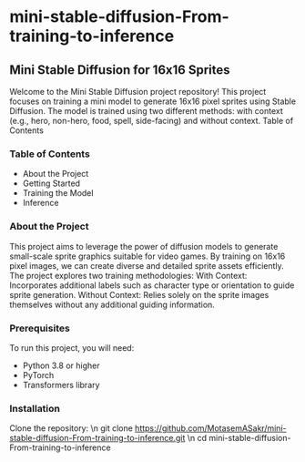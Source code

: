 # mini-stable-diffusion-From-training-to-inference

## Mini Stable Diffusion for 16x16 Sprites
Welcome to the Mini Stable Diffusion project repository! This project focuses on training a mini model to generate 16x16 pixel sprites using Stable Diffusion. The model is trained using two different methods: with context (e.g., hero, non-hero, food, spell, side-facing) and without context.
Table of Contents

### Table of Contents
- About the Project
- Getting Started
- Training the Model
- Inference

### About the Project
This project aims to leverage the power of diffusion models to generate small-scale sprite graphics suitable for video games. By training on 16x16 pixel images, we can create diverse and detailed sprite assets efficiently. The project explores two training methodologies:
With Context: Incorporates additional labels such as character type or orientation to guide sprite generation.
Without Context: Relies solely on the sprite images themselves without any additional guiding information.

### Prerequisites
To run this project, you will need:
- Python 3.8 or higher
- PyTorch
- Transformers library

### Installation
Clone the repository: \n
git clone https://github.com/MotasemASakr/mini-stable-diffusion-From-training-to-inference.git \n
cd mini-stable-diffusion-From-training-to-inference
